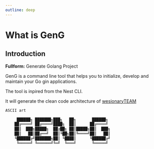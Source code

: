 ```yaml
---
outline: deep
---
```


# What is GenG

## Introduction

**Fullform:** Generate Golang Project

GenG is a command line tool that helps you to initialize, develop and maintain your Go gin applications.

The tool is inpired from the Nest CLI.

It will generate the clean code architecture of [wesionaryTEAM](https://github.com/wesionaryTEAM/go_clean_architecture)


```bash
ASCII art

	 ██████╗ ███████╗███╗   ██╗       ██████╗ 
	██╔════╝ ██╔════╝████╗  ██║      ██╔════╝ 
	██║  ███╗█████╗  ██╔██╗ ██║█████╗██║  ███╗
	██║   ██║██╔══╝  ██║╚██╗██║╚════╝██║   ██║
	╚██████╔╝███████╗██║ ╚████║      ╚██████╔╝
	 ╚═════╝ ╚══════╝╚═╝  ╚═══╝       ╚═════╝ 

```
